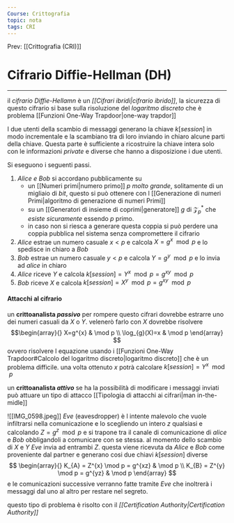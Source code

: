 ```yaml
---
Course: Crittografia
topic: nota
tags: CRI
---
```


Prev: [[Crittografia (CRI)]]

# Cifrario Diffie-Hellman (DH)
---
il _cifrario Diffie-Hellamn_ è un  _[[Cifrari ibridi|cifrario ibrido]]_, la sicurezza di questo cifrario si base sulla risoluzione del _logaritmo discreto_ che è problema [[Funzioni One-Way Trapdoor|one-way trapdor]] 

I due utenti della scambio di messaggi generano la chiave $k[session]$ in modo incrementale e la scambiano tra di loro  inviando in chiaro alcune parti della chiave. Questa parte è sufficiente a ricostruire la chiave intera solo con le informazioni _private_ e diverse che hanno a disposizione i due utenti. 

Si eseguono i seguenti passi.
1.  _Alice e Bob_ si accordano pubblicamente su 
	- un [[Numeri primi|numero primo]]  $p$ _molto grande_, solitamente di un migliaio di _bit_, questo si può ottenere con l [[Generazione di numeri Primi|algoritmo di generazione di numeri Primi]] 
	- su un [[Generatori di insieme di coprimi|generatore]] $g$ di $\mathcal{Z}_{p}^{*}$ che _esiste sicuramente_ essendo $p$ primo. 
	- in caso non si riesca a generare questa coppia si può perdere una coppia pubblica nel sistema senza compromettere il cifrario
2. _Alice_ estrae un numero casuale $x<p$  e calcola $X = g^{x} \mod p$ e lo spedisce in chiaro a _Bob_ 
3. _Bob_ estrae un numero casuale $y < p$ e calcola $Y= g^{y} \mod  p$ e lo invia ad _alice_ in chiaro
4.  _Alice_ riceve $Y$  e calcola $k[session] = Y^{x} \mod p = g^{xy} \mod  p$
5. _Bob_ riceve $X$ e calcola $k[session] = X^{y} \mod p = g^{xy} \mod p$

#### Attacchi al cifrario
un __crittoanalista *passivo*__ per rompere questo cifrari dovrebbe estrarre uno dei numeri casuali da $X$ o $Y$.
velenerò farlo con $X$ dovrebbe risolvere $$\begin{array}{}
X=g^{x} & \mod  p \\
\log_{g}(X)=x  & \mod   p
\end{array}
$$ovvero risolvere l equazione usando i [[Funzioni One-Way Trapdoor#Calcolo del logaritmo discreto|logaritmo discreto]] che è un problema difficile.
una volta ottenuto $x$ potrà calcolare $k[session]=Y^{x}\mod p$ 


un __crittoanalista *attivo*__ se ha la possibilità di modificare i messaggi inviati può attuare un tipo di attacco [[Tipologia di attacchi ai cifrari|man in-the-midle]] 

![[IMG_0598.jpeg]]
_Eve_ (eavesdropper) è l intente malevolo che vuole infiltrarsi nella comunicazione e lo scegliendo un intero $z$ qualsiasi e calcolando $Z =g^{z} \mod  p$ e si trapone tra il canale di comunicazione di _alice_ e _Bob_ obbligandoli a comunicare con se stessa.
al momento dello scambio di $X$ e $Y$ _Eve_ invia ad entrambi $Z$. questa viene ricevuta da _Alice_ e _Bob_ come proveniente dal partner e generano cosi due chiavi $k[session]$ diverse $$
\begin{array}{}
K_{A} = Z^{x} \mod  p = g^{xz}  & \mod p \\
K_{B} = Z^{y} \mod  p = g^{yz}  & \mod p
\end{array}
$$e le comunicazioni successive verranno fatte tramite _Eve_ che inoltrerà i messaggi dal uno al altro per restare nel segreto.

questo tipo di problema è risolto con il _[[Certification Authority|Certification Authority]]_
